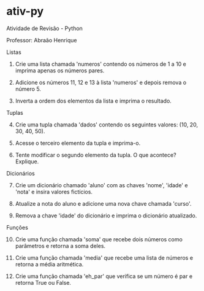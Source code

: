 # ativ-py

Atividade de Revisão - Python

Professor: Abraão Henrique

Listas

1. Crie uma lista chamada 'numeros' contendo os números de 1 a 10 e imprima apenas os números
pares.

2. Adicione os números 11, 12 e 13 à lista 'numeros' e depois remova o número 5.

3. Inverta a ordem dos elementos da lista e imprima o resultado.

Tuplas

4. Crie uma tupla chamada 'dados' contendo os seguintes valores: (10, 20, 30, 40, 50).

5. Acesse o terceiro elemento da tupla e imprima-o.

6. Tente modificar o segundo elemento da tupla. O que acontece? Explique.

Dicionários

7. Crie um dicionário chamado 'aluno' com as chaves 'nome', 'idade' e 'nota' e insira valores
fictícios.

8. Atualize a nota do aluno e adicione uma nova chave chamada 'curso'.

9. Remova a chave 'idade' do dicionário e imprima o dicionário atualizado.

Funções

10. Crie uma função chamada 'soma' que recebe dois números como parâmetros e retorna a soma
deles.

11. Crie uma função chamada 'media' que recebe uma lista de números e retorna a média
aritmética.

12. Crie uma função chamada 'eh_par' que verifica se um número é par e retorna True ou False.
